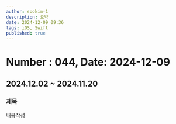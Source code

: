 ```yaml
---
author: sookim-1
description: 요약
date: 2024-12-09 09:36
tags: iOS, Swift
published: true
---
```

# Number : 044, Date: 2024-12-09
## 2024.12.02 ~ 2024.11.20
### 제목
내용작성
